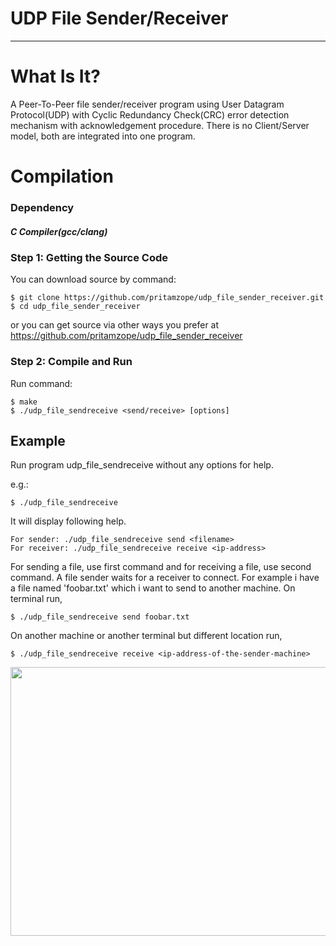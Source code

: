 
# UDP File Sender/Receiver

--------------------------------------------------------------------------------

# What Is It?

A Peer-To-Peer file sender/receiver program using User Datagram Protocol(UDP) with
Cyclic Redundancy Check(CRC) error detection mechanism with acknowledgement procedure.
There is no Client/Server model, both are integrated into one program.

# Compilation

### Dependency

  ##### C Compiler(gcc/clang)

### Step 1: Getting the Source Code

You can download source by command:

    $ git clone https://github.com/pritamzope/udp_file_sender_receiver.git
    $ cd udp_file_sender_receiver

or you can get source via other ways you prefer at <https://github.com/pritamzope/udp_file_sender_receiver>

### Step 2: Compile and Run

Run command:

    $ make
    $ ./udp_file_sendreceive <send/receive> [options]


## Example

Run program udp_file_sendreceive without any options for help.

e.g.:

    $ ./udp_file_sendreceive

It will display following help.

    For sender: ./udp_file_sendreceive send <filename>
    For receiver: ./udp_file_sendreceive receive <ip-address>

For sending a file, use first command and for receiving a file, use second command.
A file sender waits for a receiver to connect.
For example i have a file named 'foobar.txt' which i want to send to another machine.
On terminal run,

    $ ./udp_file_sendreceive send foobar.txt


On another machine or another terminal but different location run,

    $ ./udp_file_sendreceive receive <ip-address-of-the-sender-machine>




<img src="https://raw.githubusercontent.com/pritamzope/udp_file_sender_receiver/master/send_receive_demo.png" width="750" height="430"/>


